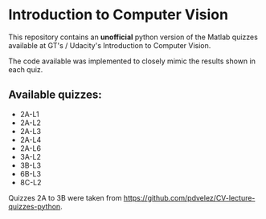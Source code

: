 # Introduction to Computer Vision

This repository contains an **unofficial** python version of the Matlab quizzes available at GT's / Udacity's Introduction to Computer Vision.

The code available was implemented to closely mimic the results shown in each quiz.

## Available quizzes:

* 2A-L1
* 2A-L2
* 2A-L3
* 2A-L4
* 2A-L6
* 3A-L2
* 3B-L3
* 6B-L3
* 8C-L2

Quizzes 2A to 3B were taken from https://github.com/pdvelez/CV-lecture-quizzes-python. 
